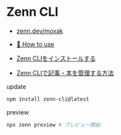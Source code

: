 # Zenn CLI

- [zenn.dev/moxak](https://zenn.dev/moxak)

- [📘 How to use](https://zenn.dev/zenn/articles/zenn-cli-guide)

- [Zenn CLIをインストールする](https://zenn.dev/zenn/articles/install-zenn-cli)
- [Zenn CLIで記事・本を管理する方法](https://zenn.dev/zenn/articles/zenn-cli-guide)

update

```bash
npm install zenn-cli@latest
```

preview

```bash
npx zenn preview # プレビュー開始
```
